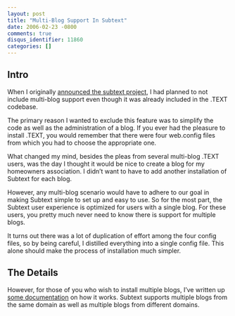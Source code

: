```yaml
---
layout: post
title: "Multi-Blog Support In Subtext"
date: 2006-02-23 -0800
comments: true
disqus_identifier: 11860
categories: []
---
```

Intro
-----

When I originally [announced the subtext
project](/archive/2005/05/04/2953.aspx "Announcement for Subtext"), I
had planned to not include multi-blog support even though it was already
included in the .TEXT codebase.

The primary reason I wanted to exclude this feature was to simplify the
code as well as the administration of a blog. If you ever had the
pleasure to install .TEXT, you would remember that there were four
web.config files from which you had to choose the appropriate one.

What changed my mind, besides the pleas from several multi-blog .TEXT
users, was the day I thought it would be nice to create a blog for my
homeowners association. I didn’t want to have to add another
installation of Subtext for each blog.

However, any multi-blog scenario would have to adhere to our goal in
making Subtext simple to set up and easy to use. So for the most part,
the Subtext user experience is optimized for users with a single blog.
For these users, you pretty much never need to know there is support for
multiple blogs.

It turns out there was a lot of duplication of effort among the four
config files, so by being careful, I distilled everything into a single
config file. This alone should make the process of installation much
simpler.

The Details
-----------

However, for those of you who wish to install multiple blogs, I’ve
written up [some
documentation](http://subtextproject.com/Developer/UrlToBlogMappings/tabid/119/Default.aspx "How an URL is Mapped To A Blog")
on how it works. Subtext supports multiple blogs from the same domain as
well as multiple blogs from different domains.

